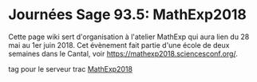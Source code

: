 

# Journées Sage 93.5: MathExp2018

Cette page wiki sert d'organisation à l'atelier MathExp qui aura lien du 28 mai au 1er juin 2018. Cet évènement fait partie d'une école de deux semaines dans le Cantal, voir <a class="https" href="https://mathexp2018.sciencesconf.org/">https://mathexp2018.sciencesconf.org/</a>. 

tag pour le serveur trac <a class="https" href="https://trac.sagemath.org/query?keywords=~MathExp2018&amp;group=status&amp;col=id&amp;col=summary&amp;col=status&amp;order=priority">MathExp2018</a> 

